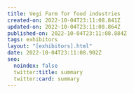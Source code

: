 ```yaml
---
title: Vegi Farm for food industries
created-on: 2022-10-04T23:11:08.841Z
updated-on: 2022-10-04T23:11:08.864Z
published-on: 2022-10-04T23:11:08.884Z
tags: exhibitors
layout: "[exhibitors].html"
date: 2022-10-04T23:11:08.902Z
seo:
  noindex: false
  twitter:title: summary
  twitter:card: summary
---
```

